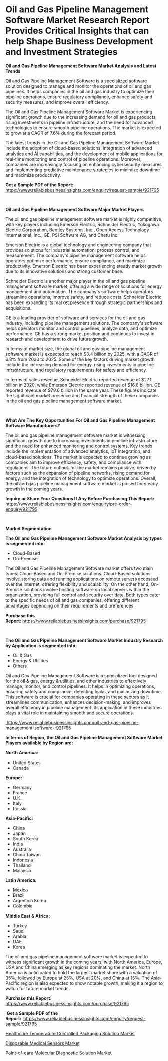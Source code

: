 <p><h1>Oil and Gas Pipeline Management Software Market Research Report Provides Critical Insights that can help Shape Business Development and Investment Strategies</h1></p><p><strong>Oil and Gas Pipeline Management Software Market Analysis and Latest Trends</strong></p>
<p><p>Oil and Gas Pipeline Management Software is a specialized software solution designed to manage and monitor the operations of oil and gas pipelines. It helps companies in the oil and gas industry to optimize their pipeline operations, ensure regulatory compliance, enhance safety and security measures, and improve overall efficiency.</p><p>The Oil and Gas Pipeline Management Software Market is experiencing significant growth due to the increasing demand for oil and gas products, rising investments in pipeline infrastructure, and the need for advanced technologies to ensure smooth pipeline operations. The market is expected to grow at a CAGR of 7.6% during the forecast period.</p><p>The latest trends in the Oil and Gas Pipeline Management Software Market include the adoption of cloud-based solutions, integration of advanced analytics and AI capabilities, and the development of mobile applications for real-time monitoring and control of pipeline operations. Moreover, companies are increasingly focusing on enhancing cybersecurity measures and implementing predictive maintenance strategies to minimize downtime and maximize productivity.</p></p>
<p><strong>Get a Sample PDF of the Report:&nbsp;</strong> <a href="https://www.reliablebusinessinsights.com/enquiry/request-sample/921795">https://www.reliablebusinessinsights.com/enquiry/request-sample/921795</a></p>
<p>&nbsp;</p>
<p><strong>Oil and Gas Pipeline Management Software Major Market Players</strong></p>
<p><p>The oil and gas pipeline management software market is highly competitive, with key players including Emerson Electric, Schneider Electric, Yokogawa Electric Corporation, Bentley Systems, Inc., Open Access Technology International, Inc., GE, PSI Software AG, and Chetu Inc.</p><p>Emerson Electric is a global technology and engineering company that provides solutions for industrial automation, process control, and measurement. The company's pipeline management software helps operators optimize performance, ensure compliance, and maximize productivity. Emerson Electric has been experiencing steady market growth due to its innovative solutions and strong customer base.</p><p>Schneider Electric is another major player in the oil and gas pipeline management software market, offering a wide range of solutions for energy management and automation. The company's software helps operators streamline operations, improve safety, and reduce costs. Schneider Electric has been expanding its market presence through strategic partnerships and acquisitions.</p><p>GE is a leading provider of software and services for the oil and gas industry, including pipeline management solutions. The company's software helps operators monitor and control pipelines, analyze data, and optimize performance. GE has a strong market position and continues to invest in research and development to drive future growth.</p><p>In terms of market size, the global oil and gas pipeline management software market is expected to reach $3.4 billion by 2025, with a CAGR of 6.8% from 2020 to 2025. Some of the key factors driving market growth include the increasing demand for energy, rising investments in pipeline infrastructure, and regulatory requirements for safety and efficiency.</p><p>In terms of sales revenue, Schneider Electric reported revenue of $27.1 billion in 2020, while Emerson Electric reported revenue of $16.8 billion. GE reported revenue of $79.6 billion in the same year. These figures indicate the significant market presence and financial strength of these companies in the oil and gas pipeline management software market.</p></p>
<p>&nbsp;</p>
<p><strong>What Are The Key Opportunities For Oil and Gas Pipeline Management Software Manufacturers?</strong></p>
<p><p>The oil and gas pipeline management software market is witnessing significant growth due to increasing investments in pipeline infrastructure and the need for enhanced monitoring and control systems. Key trends include the implementation of advanced analytics, IoT integration, and cloud-based solutions. The market is expected to continue growing as companies aim to improve efficiency, safety, and compliance with regulations. The future outlook for the market remains positive, driven by factors such as the expansion of pipeline networks, rising demand for energy, and the integration of technology to optimize operations. Overall, the oil and gas pipeline management software market is poised for steady growth in the coming years.</p></p>
<p><strong>Inquire or Share Your Questions If Any Before Purchasing This Report:</strong> <a href="https://www.reliablebusinessinsights.com/enquiry/pre-order-enquiry/921795">https://www.reliablebusinessinsights.com/enquiry/pre-order-enquiry/921795</a></p>
<p>&nbsp;</p>
<p><strong>Market Segmentation</strong></p>
<p><strong>The Oil and Gas Pipeline Management Software Market Analysis by types is segmented into:</strong></p>
<p><ul><li>Cloud-Based</li><li>On-Premise</li></ul></p>
<p><p>The Oil and Gas Pipeline Management Software market offers two main types: Cloud-Based and On-Premise solutions. Cloud-Based solutions involve storing data and running applications on remote servers accessed over the internet, offering flexibility and scalability. On the other hand, On-Premise solutions involve hosting software on local servers within the organization, providing full control and security over data. Both types cater to the specific needs of oil and gas companies, offering different advantages depending on their requirements and preferences.</p></p>
<p><strong>Purchase this Report:&nbsp;</strong><a href="https://www.reliablebusinessinsights.com/purchase/921795">https://www.reliablebusinessinsights.com/purchase/921795</a></p>
<p>&nbsp;</p>
<p><strong>The Oil and Gas Pipeline Management Software Market Industry Research by Application is segmented into:</strong></p>
<p><ul><li>Oil & Gas</li><li>Energy & Utilities</li><li>Others</li></ul></p>
<p><p>Oil and Gas Pipeline Management Software is a specialized tool designed for the oil & gas, energy & utilities, and other industries to effectively manage, monitor, and control pipelines. It helps in optimizing operations, ensuring safety and compliance, detecting leaks, and minimizing downtime. This software is crucial for companies operating in these sectors as it streamlines communication, enhances decision-making, and improves overall efficiency in pipeline management. Its application in these industries plays a vital role in maintaining smooth and secure operations.</p></p>
<p><a href="https://www.reliablebusinessinsights.com/oil-and-gas-pipeline-management-software-r921795">&nbsp;https://www.reliablebusinessinsights.com/oil-and-gas-pipeline-management-software-r921795</a></p>
<p><strong>In terms of Region, the Oil and Gas Pipeline Management Software Market Players available by Region are:</strong></p>
<p>
    <p> <strong> North America: </strong>
        <ul>
            <li>United States</li>
            <li>Canada</li>
        </ul>
        </p> 
    <p> <strong> Europe: </strong>
        <ul>
            <li>Germany</li>
            <li>France</li>
            <li>U.K.</li>
            <li>Italy</li>
            <li>Russia</li>
        </ul>
        </p> 
    <p> <strong> Asia-Pacific: </strong>
        <ul>
            <li>China</li>
            <li>Japan</li>
            <li>South Korea</li>
            <li>India</li>
            <li>Australia</li>
            <li>China Taiwan</li>
            <li>Indonesia</li>
            <li>Thailand</li>
            <li>Malaysia</li>
        </ul>
        </p> 
    <p> <strong> Latin America: </strong>
        <ul>
            <li>Mexico</li>
            <li>Brazil</li>
            <li>Argentina Korea</li>
            <li>Colombia</li>
        </ul>
        </p> 
    <p> <strong> Middle East & Africa: </strong>
        <ul>
            <li>Turkey</li>
            <li>Saudi</li>
            <li>Arabia</li>
            <li>UAE</li>
            <li>Korea</li>
        </ul>
    </p>
    </p>
<p><p>The oil and gas pipeline management software market is expected to witness significant growth in the coming years, with North America, Europe, USA and China emerging as key regions dominating the market. North America is anticipated to hold the largest market share with a valuation of 35%, followed by Europe at 25%, USA at 20%, and China at 15%. The Asia-Pacific region is also expected to show notable growth, making it a region to watch for future market trends.</p></p>
<p><strong>Purchase this Report: </strong><a href="https://www.reliablebusinessinsights.com/purchase/921795">https://www.reliablebusinessinsights.com/purchase/921795</a></p>
<p>&nbsp;<strong>Get a Sample PDF of the Report:&nbsp;&nbsp;</strong><a href="https://www.reliablebusinessinsights.com/enquiry/request-sample/921795">https://www.reliablebusinessinsights.com/enquiry/request-sample/921795</a></p>
<p><strong></strong></p>
<p><p><a href="https://github.com/marloy8/Market-Research-Report-List-5/blob/main/healthcare-temperature-controlled-packaging-solution-market.md">Healthcare Temperature Controlled Packaging Solution Market</a></p><p><a href="https://view.publitas.com/reportprime-1/disposable-medical-sensors-market-emerging-trends-and-future-prospects-for-period-from-2024-to-2031/">Disposable Medical Sensors Market</a></p><p><a href="https://github.com/jodemen/Market-Research-Report-List-3/blob/main/point-of-care-molecular-diagnostic-solution-market.md">Point-of-care Molecular Diagnostic Solution Market</a></p></p>